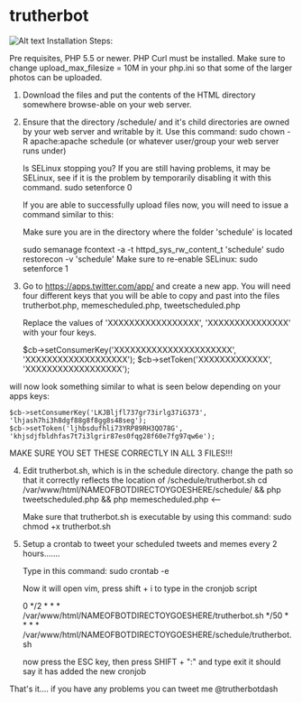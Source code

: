 # trutherbot
![Alt text](https://github.com/trutherbotdash/trutherbot/blob/master/html/img/trutherbotdash.png?raw=true "Optional Title")
Installation Steps:

Pre requisites, PHP 5.5 or newer. PHP Curl must be installed.
Make sure to change upload_max_filesize = 10M in your php.ini
so that some of the larger photos can be uploaded.

1. Download the files and put the contents of the HTML directory
   somewhere browse-able on your web server.

2. Ensure that the directory /schedule/ and it's child directories
   are owned by your web server and writable by it.
   Use this command:  sudo chown -R apache:apache schedule (or whatever user/group your web server runs under)
   
   Is SELinux stopping you?
   If you are still having problems, it may be SELinux, see if it is the problem by temporarily disabling it with
   this command. sudo setenforce 0

   If you are able to successfully upload files now, you will need to issue a command similar to this:
   
   Make sure you are in the directory where the folder 'schedule' is located
   
   sudo semanage fcontext -a -t httpd_sys_rw_content_t 'schedule'
   sudo restorecon -v 'schedule'
   Make sure to re-enable SELinux: sudo setenforce 1

3. Go to https://apps.twitter.com/app/ and create a new app.
   You will need four different keys that you will be able to copy
   and past into the files trutherbot.php, memescheduled.php, tweetscheduled.php

   Replace the values of 'XXXXXXXXXXXXXXXXX', 'XXXXXXXXXXXXXXX'
   with your four keys.

    $cb->setConsumerKey('XXXXXXXXXXXXXXXXXXXXXX', 'XXXXXXXXXXXXXXXXXXX');
    $cb->setToken('XXXXXXXXXXXXX', 'XXXXXXXXXXXXXXXXXX');

will now look something similar to what is seen below depending on your apps keys:

    $cb->setConsumerKey('LKJBljfl737gr73irlg37iG373', 'lhjash7hi3h8dgf88g8f8gg8s48seg');
    $cb->setToken('ljhbsdufhli73YRP89RH3QO78G', 'khjsdjfbldhfas7t7i3lgrir87es0fqg28f60e7fg97qw6e');	

MAKE SURE YOU SET THESE CORRECTLY IN ALL 3 FILES!!!

4. Edit trutherbot.sh, which is in the schedule directory.
   change the path so that it correctly reflects the location of /schedule/trutherbot.sh
   cd /var/www/html/NAMEOFBOTDIRECTOYGOESHERE/schedule/ && php tweetscheduled.php && php memescheduled.php <--

   Make sure that trutherbot.sh is executable by using this command: sudo chmod +x trutherbot.sh

5. Setup a crontab to tweet your scheduled tweets and memes every 2 hours.......

   Type in this command:  sudo crontab -e

   Now it will open vim, press shift + i to type in the cronjob script

   0 */2 * * * /var/www/html/NAMEOFBOTDIRECTOYGOESHERE/trutherbot.sh
   */50 * * * * /var/www/html/NAMEOFBOTDIRECTOYGOESHERE/schedule/trutherbot.sh

   now press the ESC key, then press SHIFT + ":" and type exit
   it should say it has added the new cronjob


That's it.... if you have any problems you can tweet me @trutherbotdash

